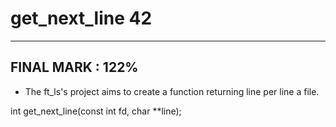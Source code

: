 # get_next_line 42

-----------------
FINAL MARK : 122%
-----------------

* The ft_ls's project aims to create a function returning line per line a file.

int get_next_line(const int fd, char **line);
